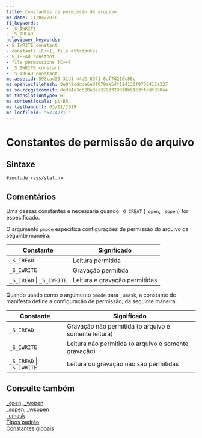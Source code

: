 ```yaml
---
title: Constantes de permissão de arquivo
ms.date: 11/04/2016
f1_keywords:
- _S_IWRITE
- _S_IREAD
helpviewer_keywords:
- S_IWRITE constant
- constants [C++], file attributes
- S_IREAD constant
- file permissions [C++]
- _S_IWRITE constant
- _S_IREAD constant
ms.assetid: 593cad33-31d1-44d2-8941-8af7d210c88c
ms.openlocfilehash: 0e042cddce6edf079aa54f114130f9750412e327
ms.sourcegitcommit: dedd4c3cb28adec3793329018b9163ffddf890a4
ms.translationtype: HT
ms.contentlocale: pt-BR
ms.lasthandoff: 03/11/2019
ms.locfileid: "57742711"
---
```

# <a name="file-permission-constants"></a>Constantes de permissão de arquivo

## <a name="syntax"></a>Sintaxe

```
#include <sys/stat.h>
```

## <a name="remarks"></a>Comentários

Uma dessas constantes é necessária quando `_O_CREAT` (`_open`, `_sopen`) for especificado.

O argumento `pmode` especifica configurações de permissão do arquivo da seguinte maneira.

|Constante|Significado|
|--------------|-------------|
|`_S_IREAD`|Leitura permitida|
|`_S_IWRITE`|Gravação permitida|
|`_S_IREAD` &#124; `_S_IWRITE`|Leitura e gravação permitidas|

Quando usado como o argumento `pmode` para `_umask`, a constante de manifesto define a configuração de permissão, da seguinte maneira.

|Constante|Significado|
|--------------|-------------|
|`_S_IREAD`|Gravação não permitida (o arquivo é somente leitura)|
|`_S_IWRITE`|Leitura não permitida (o arquivo é somente gravação)|
|`_S_IREAD` &#124; `_S_IWRITE`|Leitura ou gravação não são permitidas|

## <a name="see-also"></a>Consulte também

[_open, _wopen](../c-runtime-library/reference/open-wopen.md)<br/>
[_sopen, _wsopen](../c-runtime-library/reference/sopen-wsopen.md)<br/>
[_umask](../c-runtime-library/reference/umask.md)<br/>
[Tipos padrão](../c-runtime-library/standard-types.md)<br/>
[Constantes globais](../c-runtime-library/global-constants.md)

